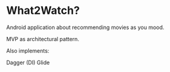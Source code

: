 # What2Watch?

Android application about recommending movies as you mood.

MVP as architectural pattern.

Also implements:

Dagger (DI)
Glide
